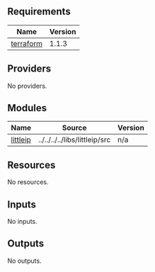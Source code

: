 <!-- BEGIN_TF_DOCS -->
## Requirements

| Name | Version |
|------|---------|
| <a name="requirement_terraform"></a> [terraform](#requirement\_terraform) | 1.1.3 |

## Providers

No providers.

## Modules

| Name | Source | Version |
|------|--------|---------|
| <a name="module_littleip"></a> [littleip](#module\_littleip) | ../../../../libs/littleip/src | n/a |

## Resources

No resources.

## Inputs

No inputs.

## Outputs

No outputs.
<!-- END_TF_DOCS -->